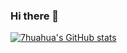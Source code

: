 ### Hi there 👋

<!--
**7huahua/7huahua** is a ✨ _special_ ✨ repository because its `README.md` (this file) appears on your GitHub profile.

Here are some ideas to get you started:

- 🔭 I’m currently working on ...
- 🌱 I’m currently learning ...
- 👯 I’m looking to collaborate on ...
- 🤔 I’m looking for help with ...
- 💬 Ask me about ...
- 📫 How to reach me: ...
- 😄 Pronouns: ...
- ⚡ Fun fact: ...
-->
<!-- [![My GitHub data](https://github-readme-stats.vercel.app/api?username=7huahua&count_private=true&show_icons=true)]() -->

[![7huahua's GitHub stats](https://github-readme-stats-xi-taupe.vercel.app/api?username=7huahua&count_private=true&show_icons=true)](https://github.com/anuraghazra/github-readme-stats)

<!-- [![Top Langs](https://github-readme-stats.vercel.app/api/top-langs/?username=7huahua)](https://github.com/anuraghazra/github-readme-stats)
 -->
